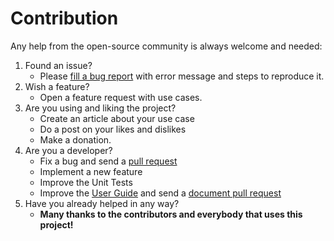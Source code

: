 
# Contribution

Any help from the open-source community is always welcome and needed:

1. Found an issue?
    - Please [fill a bug report][tracker] with error message and steps to reproduce it.
2. Wish a feature?
    - Open a feature request with use cases.
3. Are you using and liking the project?
    - Create an article about your use case
    - Do a post on your likes and dislikes
    - Make a donation.
4. Are you a developer?
    - Fix a bug and send a [pull request][pull_request]
    - Implement a new feature
    - Improve the Unit Tests
    - Improve the [User Guide][doc] and send a [document pull request][doc_repo]
5. Have you already helped in any way?
    - **Many thanks to the contributors and everybody that uses this project!**

[tracker]: https://github.com/dukefirehawk/angel/issues
[pull_request]: https://github.com/dukefirehawk/angel/pulls
[doc]: https://angel3-docs.dukefirehawk.com
[doc_repo]: https://github.com/dukefirehawk/angel3-guide/pulls
